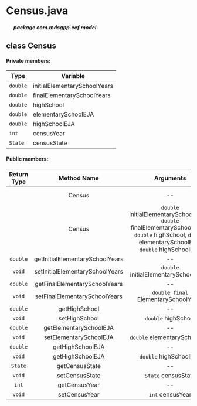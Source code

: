 # Census.java

##### &nbsp;&nbsp;&nbsp;&nbsp;&nbsp;&nbsp;package com.mdsgpp.eef.model

## class Census

#### Private members:

| Type     | Variable                     |
|----------|------------------------------|
| `double` | initialElementarySchoolYears |
| `double` | finalElementarySchoolYears   |
| `double` | highSchool                   |
| `double` | elementarySchoolEJA          |
| `double` | highSchoolEJA                |
| `int`    | censusYear                   |
| `State`  | censusState                  |

#### Public members:

| Return Type |           Method Name           |                                                                        Arguments                                                                        |                Description                |
|:-----------:|:-------------------------------:|:-------------------------------------------------------------------------------------------------------------------------------------------------------:|:-----------------------------------------:|
|             |              Census             |                                                                            --                                                                           |            Standard constructor           |
|             |              Census             | `double` initialElementarySchoolYears, `double` finalElementarySchoolYears, `double` highSchool,  `double` elementarySchoolEJA,  `double` highSchoolEJA | Constructor with initialization arguments |
|   `double`  | getInitialElementarySchoolYears |                                                                            --                                                                           |                                           |
|    `void`   | setInitialElementarySchoolYears |                                                          `double` initialElementarySchoolYears                                                          |                                           |
|   `double`  |  getFinalElementarySchoolYears  |                                                                            --                                                                           |                                           |
|    `void`   |  setFinalElementarySchoolYears  |                                                           `double final` ElementarySchoolYears                                                          |                                           |
|   `double`  |          getHighSchool          |                                                                            --                                                                           |                                           |
|    `void`   |          setHighSchool          |                                                                   `double` highSchool                                                                   |                                           |
|   `double`  |      getElementarySchoolEJA     |                                                                            --                                                                           |                                           |
|    `void`   |      setElementarySchoolEJA     |                                                               `double` elementarySchoolEJA                                                              |                                           |
|   `double`  |         getHighSchoolEJA        |                                                                            --                                                                           |                                           |
|    `void`   |         getHighSchoolEJA        |                                                                  `double` highSchoolEJA                                                                 |                                           |
|   `State`   |          getCensusState         |                                                                            --                                                                           |                                           |
|    `void`   |          setCensusState         |                                                                   `State` censusState                                                                   |                                           |
|    `int`    |          getCensusYear          |                                                                            --                                                                           |                                           |
|    `void`   |          setCensusYear          |                                                                     `int` censusYear                                                                    |                                           |
